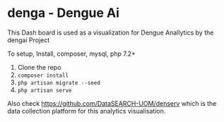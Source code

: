 # denga - Dengue Ai
This Dash board is used as a visualization for Dengue Anallytics by the dengai Project

To setup,
Install, composer, mysql, php 7.2+

1. Clone the repo
2. `composer install`
3. `php artisan migrate --seed`
4. `php artisan serve`


Also check https://github.com/DataSEARCH-UOM/denserv which is the data collection platform for this analytics visualisation.
